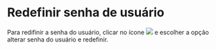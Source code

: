 # Redefinir senha de usuário

Para redifinir a senha do usuário, clicar no ícone ![](https://static.zenerp.app.br/icons/action-more-tr.svg) e escolher a opção alterar senha do usuário e redefinir.
